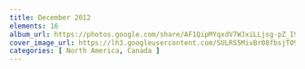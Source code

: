```yaml
---
title: December 2012
elements: 16
album_url: https://photos.google.com/share/AF1QipMYqxdV7WJxiLLjsg-pZ_I9ItI7QMqsOGYqovsC6yALtol74sk_iOR3iZlc4EoYJw?key=NHhHZmNXd3hiQVlUT2oyWDVEMi1NRW9fSXB6a3BB
cover_image_url: https://lh3.googleusercontent.com/SULRS5MivBr08fbsjTO9CdHxZdTq92ssbLtHKKDZyI-_miILXElsXR7IezqKCB5UUyvCjKAb3yNk0T5fi-2g59vm9wfGY-Ni6Ag-S75BPdLiXYRTYJ8SxVTqpv3ACs6AFjq5P9Nz89Lx8pgYTdqNq7s9DmQD_fJrUPkB_oLiMmbQMiOsCgv1SX3pQpNhDCTQkTAaVwDy_qil_wEq4wOktIgoSR6zOFk-Cz9Xjem0Phut2so6WuTfnByzkZPdcDWSDsrghxxdbEVEcYL-aN712YXxvNmOsCFzYeF_KesiiwBRk727yeft-8dE-rOsP5Dt9_V_jCrsWgDxMJZNQKwCVU2JpWEj0tJdcpxCGYY0j4Hx9H2sIsykyUBVUXxUdMmjkZuUdM14kakm_tJ4BfCp9MKok7DHQucuT6AltK3D6FcqGFiULrej89QYhgXYaStpGXYQ9hprxb1vktfdf8nDzZDlwWV29V8g7hxGAVQwAMrxoUWfGuwsoatfnZ3SBWCun8o2mVOHWjNPC8GM9qQf-3IyTO17-fDER_aek1LbDz13yw--SFG0P_9rT7dmYU3GvDmfrGPrgIN_y5K35delql2YwXgSSTXBLwXjBj3mJ8pr6DwTwQ6mRrvkZ4095c4JBzFahhn3SXk8e3W7H0L_XZ6i=s195-p-k-no
categories: [ North America, Canada ]
---
```

